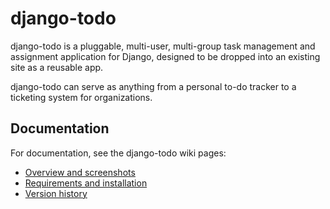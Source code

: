 # django-todo 

django-todo is a pluggable, multi-user, multi-group task management and
assignment application for Django, designed to be dropped into an existing site as a reusable app.

django-todo can serve as anything from a personal to-do tracker to a ticketing system for organizations.

## Documentation

For documentation, see the django-todo wiki pages:

- [Overview and screenshots](http://github.com/shacker/django-todo/wiki/Overview-and-screenshots)
- [Requirements and installation](http://github.com/shacker/django-todo/wiki/Requirements-and-Installation)
- [Version history](http://github.com/shacker/django-todo/wiki/Version-history)

